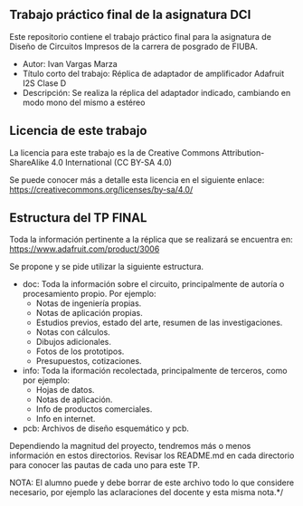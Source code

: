 ## Trabajo práctico final de la asignatura DCI ##

Este repositorio contiene el trabajo práctico final para la asignatura de Diseño de Circuitos Impresos de la carrera de posgrado de FIUBA.

* Autor: Ivan Vargas Marza 
* Título corto del trabajo:  Réplica de adaptador de amplificador Adafruit I2S Clase D
* Descripción: Se realiza la réplica del adaptador indicado, cambiando en modo mono del mismo a estéreo 

## Licencia de este trabajo ##

La licencia para este trabajo es la de Creative Commons Attribution-ShareAlike 4.0 International (CC BY-SA 4.0)

Se puede conocer más a detalle esta licencia en el siguiente enlace: https://creativecommons.org/licenses/by-sa/4.0/

## Estructura del TP FINAL ##

Toda la información pertinente a la réplica que se realizará se encuentra en: https://www.adafruit.com/product/3006 

Se propone y se pide utilizar la siguiente estructura.

* doc: Toda la información sobre el circuito, principalmente de autoría o procesamiento propio. Por ejemplo:
  * Notas de ingeniería propias.
  * Notas de aplicación propias.
  * Estudios previos, estado del arte, resumen de las investigaciones.
  * Notas con cálculos.
  * Dibujos adicionales.
  * Fotos de los prototipos.
  * Presupuestos, cotizaciones.
* info: Toda la iformación recolectada, principalmente de terceros, como por ejemplo:
  * Hojas de datos.
  * Notas de aplicación.
  * Info de productos comerciales.
  * Info en internet.
* pcb: Archivos de diseño esquemático y pcb.

Dependiendo la magnitud del proyecto, tendremos más o menos información en estos directorios. 
Revisar los README.md en cada directorio para conocer las pautas de cada uno para este TP.

NOTA: El alumno puede y debe borrar de este archivo todo lo que considere necesario, por ejemplo las aclaraciones del docente y esta misma nota.*/